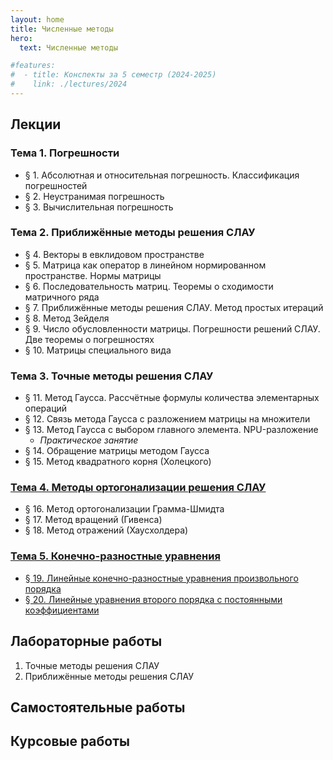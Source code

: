 ```yaml
---
layout: home
title: Численные методы
hero:
  text: Численные методы

#features:
#  - title: Конспекты за 5 семестр (2024-2025)
#    link: ./lectures/2024
---
```


## Лекции

### Тема 1. Погрешности

* § 1. Абсолютная и относительная погрешность. Классификация погрешностей
* § 2. Неустранимая погрешность
* § 3. Вычислительная погрешность

### Тема 2. Приближённые методы решения СЛАУ

* § 4. Векторы в евклидовом пространстве
* § 5. Матрица как оператор в линейном нормированном пространстве. Нормы матрицы
* § 6. Последовательность матриц. Теоремы о сходимости матричного ряда
* § 7. Приближённые методы решения СЛАУ. Метод простых итераций
* § 8. Метод Зейделя
* § 9. Число обусловленности матрицы. Погрешности решений СЛАУ. Две теоремы о погрешностях
* § 10. Матрицы специального вида

### Тема 3. Точные методы решения СЛАУ

* § 11. Метод Гаусса. Рассчётные формулы количества элементарных операций
* § 12. Связь метода Гаусса с разложением матрицы на множители
* § 13. Метод Гаусса с выбором главного элемента. NPU-разложение
  * *Практическое занятие*
* § 14. Обращение матрицы методом Гаусса
* § 15. Метод квадратного корня (Холецкого)

### [Тема 4. Методы ортогонализации решения СЛАУ](./lectures/2024/theme-04)

* § 16. Метод ортогонализации Грамма-Шмидта
* § 17. Метод вращений (Гивенса)
* § 18. Метод отражений (Хаусхолдера)

### [Тема 5. Конечно-разностные уравнения](./lectures/2024/theme-05)

* [§ 19. Линейные конечно-разностные уравнения произвольного порядка](./lectures/2024/theme-05#§-19-линеиные-конечно-разностные-уравнения-произвольного-порядка)
* [§ 20. Линейные уравнения второго порядка с постоянными коэффициентами](./lectures/2024/theme-05#§-20-линеиные-уравнения-второго-порядка-с-постоянными-коэффициентами)

## Лабораторные работы

1. Точные методы решения СЛАУ
2. Приближённые методы решения СЛАУ

## Самостоятельные работы

## Курсовые работы